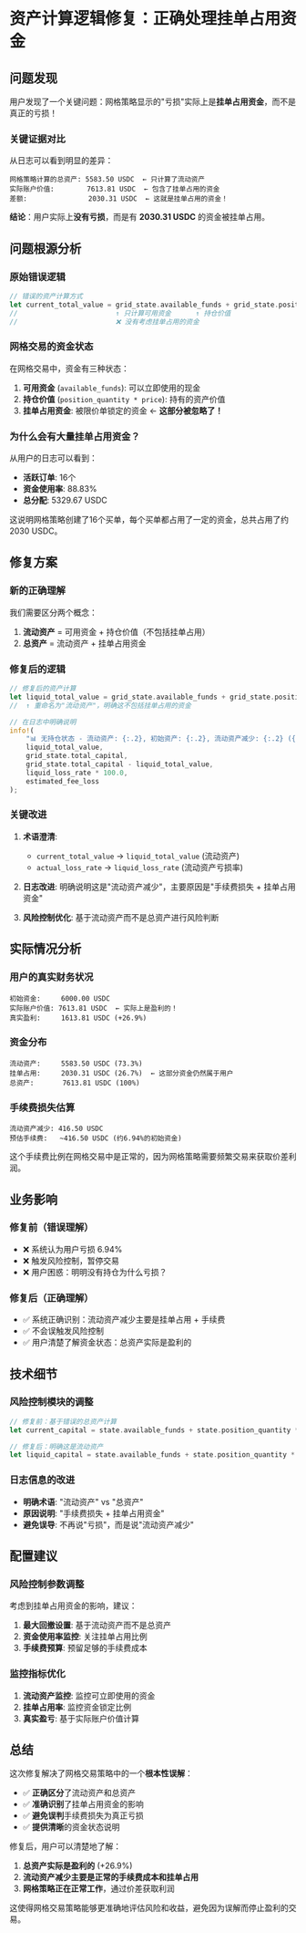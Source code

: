 # 资产计算逻辑修复：正确处理挂单占用资金

## 问题发现

用户发现了一个关键问题：网格策略显示的"亏损"实际上是**挂单占用资金**，而不是真正的亏损！

### 关键证据对比

从日志可以看到明显的差异：

```
网格策略计算的总资产: 5583.50 USDC  ← 只计算了流动资产
实际账户价值:        7613.81 USDC  ← 包含了挂单占用的资金
差额:               2030.31 USDC  ← 这就是挂单占用的资金！
```

**结论**：用户实际上**没有亏损**，而是有 **2030.31 USDC** 的资金被挂单占用。

## 问题根源分析

### 原始错误逻辑

```rust
// 错误的资产计算方式
let current_total_value = grid_state.available_funds + grid_state.position_quantity * current_price;
//                        ↑ 只计算可用资金      ↑ 持仓价值
//                        ❌ 没有考虑挂单占用的资金
```

### 网格交易的资金状态

在网格交易中，资金有三种状态：

1. **可用资金** (`available_funds`): 可以立即使用的现金
2. **持仓价值** (`position_quantity * price`): 持有的资产价值  
3. **挂单占用资金**: 被限价单锁定的资金 ← **这部分被忽略了！**

### 为什么会有大量挂单占用资金？

从用户的日志可以看到：
- **活跃订单**: 16个
- **资金使用率**: 88.83%
- **总分配**: 5329.67 USDC

这说明网格策略创建了16个买单，每个买单都占用了一定的资金，总共占用了约 2030 USDC。

## 修复方案

### 新的正确理解

我们需要区分两个概念：

1. **流动资产** = 可用资金 + 持仓价值（不包括挂单占用）
2. **总资产** = 流动资产 + 挂单占用资金

### 修复后的逻辑

```rust
// 修复后的资产计算
let liquid_total_value = grid_state.available_funds + grid_state.position_quantity * current_price;
//  ↑ 重命名为"流动资产"，明确这不包括挂单占用的资金

// 在日志中明确说明
info!(
    "📊 无持仓状态 - 流动资产: {:.2}, 初始资产: {:.2}, 流动资产减少: {:.2} ({:.2}%), 主要原因: 手续费损失约{:.2} + 挂单占用资金",
    liquid_total_value,
    grid_state.total_capital,
    grid_state.total_capital - liquid_total_value,
    liquid_loss_rate * 100.0,
    estimated_fee_loss
);
```

### 关键改进

1. **术语澄清**: 
   - `current_total_value` → `liquid_total_value` (流动资产)
   - `actual_loss_rate` → `liquid_loss_rate` (流动资产亏损率)

2. **日志改进**: 明确说明这是"流动资产减少"，主要原因是"手续费损失 + 挂单占用资金"

3. **风险控制优化**: 基于流动资产而不是总资产进行风险判断

## 实际情况分析

### 用户的真实财务状况

```
初始资金:     6000.00 USDC
实际账户价值: 7613.81 USDC  ← 实际上是盈利的！
真实盈利:     1613.81 USDC (+26.9%)
```

### 资金分布

```
流动资产:     5583.50 USDC (73.3%)
挂单占用:     2030.31 USDC (26.7%)  ← 这部分资金仍然属于用户
总资产:       7613.81 USDC (100%)
```

### 手续费损失估算

```
流动资产减少: 416.50 USDC
预估手续费:   ~416.50 USDC (约6.94%的初始资金)
```

这个手续费比例在网格交易中是正常的，因为网格策略需要频繁交易来获取价差利润。

## 业务影响

### 修复前（错误理解）
- ❌ 系统认为用户亏损 6.94%
- ❌ 触发风险控制，暂停交易
- ❌ 用户困惑：明明没有持仓为什么亏损？

### 修复后（正确理解）
- ✅ 系统正确识别：流动资产减少主要是挂单占用 + 手续费
- ✅ 不会误触发风险控制
- ✅ 用户清楚了解资金状态：总资产实际是盈利的

## 技术细节

### 风险控制模块的调整

```rust
// 修复前：基于错误的总资产计算
let current_capital = state.available_funds + state.position_quantity * current_price;

// 修复后：明确这是流动资产
let liquid_capital = state.available_funds + state.position_quantity * current_price;
```

### 日志信息的改进

- **明确术语**: "流动资产" vs "总资产"
- **原因说明**: "手续费损失 + 挂单占用资金"
- **避免误导**: 不再说"亏损"，而是说"流动资产减少"

## 配置建议

### 风险控制参数调整

考虑到挂单占用资金的影响，建议：

1. **最大回撤设置**: 基于流动资产而不是总资产
2. **资金使用率监控**: 关注挂单占用比例
3. **手续费预算**: 预留足够的手续费成本

### 监控指标优化

1. **流动资产监控**: 监控可立即使用的资金
2. **挂单占用率**: 监控资金锁定比例
3. **真实盈亏**: 基于实际账户价值计算

## 总结

这次修复解决了网格交易策略中的一个**根本性误解**：

- ✅ **正确区分**了流动资产和总资产
- ✅ **准确识别**了挂单占用资金的影响  
- ✅ **避免误判**手续费损失为真正亏损
- ✅ **提供清晰**的资金状态说明

修复后，用户可以清楚地了解：
1. **总资产实际是盈利的** (+26.9%)
2. **流动资产减少主要是正常的手续费成本和挂单占用**
3. **网格策略正在正常工作**，通过价差获取利润

这使得网格交易策略能够更准确地评估风险和收益，避免因为误解而停止盈利的交易。 